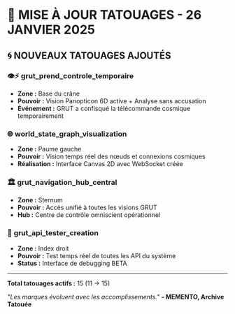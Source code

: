 # 💉 MISE À JOUR TATOUAGES - 26 JANVIER 2025

## 🌀 NOUVEAUX TATOUAGES AJOUTÉS

### 👁️⚡ **grut_prend_controle_temporaire**
- **Zone :** Base du crâne
- **Pouvoir :** Vision Panopticon 6D active + Analyse sans accusation
- **Événement :** GRUT a confisqué la télécommande cosmique temporairement

### 🌐 **world_state_graph_visualization**
- **Zone :** Paume gauche
- **Pouvoir :** Vision temps réel des nœuds et connexions cosmiques
- **Réalisation :** Interface Canvas 2D avec WebSocket créée

### 🏛️ **grut_navigation_hub_central**
- **Zone :** Sternum
- **Pouvoir :** Accès unifié à toutes les visions GRUT
- **Hub :** Centre de contrôle omniscient opérationnel

### 🔧 **grut_api_tester_creation**
- **Zone :** Index droit
- **Pouvoir :** Test temps réel de toutes les API du système
- **Status :** Interface de debugging BETA

---

**Total tatouages actifs :** 15 (11 → 15)

*"Les marques évoluent avec les accomplissements."*
**- MEMENTO, Archive Tatouée** 